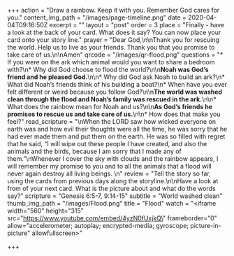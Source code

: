 +++
action = "Draw a rainbow. Keep it with you. Remember God cares for you."
content_img_path = "/images/page-timeline.png"
date = 2020-04-04T09:16:50Z
excerpt = ""
layout = "post"
order = 3
place = "Finally - have a look at the back of your card. What does it say? You can now place your card onto your story line."
prayer = "Dear God,\n\nThank you for rescuing the world. Help us to live as your friends. Thank you that you promise to take care of us.\n\nAmen"
qrcode = "/images/qr-flood.png"
questions = "* If you were on the ark which animal would you want to share a bedroom with?\n* Why did God choose to flood the world?\n\n**Noah was God’s friend and he pleased God.**\n\n* Why did God ask Noah to build an ark?\n* What did Noah’s friends think of his building a boat?\n* When have you ever felt different or weird because you follow God?\n\n**The world was washed clean through the flood and Noah’s family was rescued in the ark.**\n\n* What does the rainbow mean for Noah and us?\n\n**As God’s friends he promises to rescue us and take care of us.**\n\n* How does that make you feel?"
read_scripture = "\nWhen the LORD saw how wicked everyone on earth was and how evil their thoughts were all the time, he was sorry that he had ever made them and put them on the earth.   He was so filled with regret that he said, “I will wipe out these people I have created, and also the animals and the birds, because I am sorry that I made any of them.”\nWhenever I cover the sky with clouds and the rainbow appears, I will remember my promise to you and to all the animals that a flood will never again destroy all living beings. \n"
review = "Tell the story so far, using the cards from previous days along the storyline.\n\nHave a look at from of your next card. What is the picture about and what do the words say?"
scripture = "Genesis 6:5-7, 9:14-15"
subtitle = "World washed clean"
thumb_img_path = "/images/Flood.png"
title = "Flood"
watch = "<iframe width=\"560\" height=\"315\" src=\"https://www.youtube.com/embed/4yzN0fUxjkQ\" frameborder=\"0\" allow=\"accelerometer; autoplay; encrypted-media; gyroscope; picture-in-picture\" allowfullscreen></iframe>"

+++
